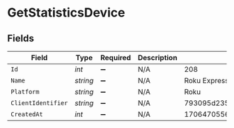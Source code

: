 # GetStatisticsDevice


## Fields

| Field                            | Type                             | Required                         | Description                      | Example                          |
| -------------------------------- | -------------------------------- | -------------------------------- | -------------------------------- | -------------------------------- |
| `Id`                             | *int*                            | :heavy_minus_sign:               | N/A                              | 208                              |
| `Name`                           | *string*                         | :heavy_minus_sign:               | N/A                              | Roku Express                     |
| `Platform`                       | *string*                         | :heavy_minus_sign:               | N/A                              | Roku                             |
| `ClientIdentifier`               | *string*                         | :heavy_minus_sign:               | N/A                              | 793095d235660625108ef785cc7646e9 |
| `CreatedAt`                      | *int*                            | :heavy_minus_sign:               | N/A                              | 1706470556                       |